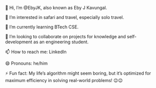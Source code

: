 


👋 Hi, I’m @EbyJK, also known as Eby J Kavungal.


👀 I’m interested in safari and travel, especially solo travel.

🌱 I’m currently learning BTech CSE.

💞️ I’m looking to collaborate on projects for knowledge and self-development as an engineering student.

📫 How to reach me: LinkedIn

😄 Pronouns: he/him

⚡ Fun fact: My life’s algorithm might seem boring, but it’s optimized for maximum efficiency in solving real-world problems! 😉😉

